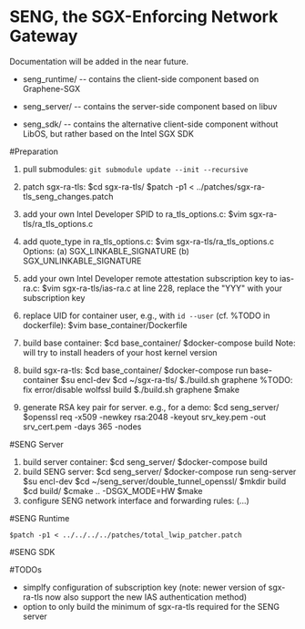 # SENG, the SGX-Enforcing Network Gateway

Documentation will be added in the near future.

* seng_runtime/ --  contains the client-side component based on Graphene-SGX

* seng_server/  --  contains the server-side component based on libuv

* seng_sdk/ --  contains the alternative client-side component without LibOS, but rather based on the Intel SGX SDK


#Preparation
1. pull submodules:
	`git submodule update --init --recursive`

2. patch sgx-ra-tls:
	$cd sgx-ra-tls/
	$patch -p1 < ../patches/sgx-ra-tls_seng_changes.patch
3. add your own Intel Developer SPID to ra_tls_options.c:
	$vim sgx-ra-tls/ra_tls_options.c
4. add quote_type in ra_tls_options.c:
	$vim sgx-ra-tls/ra_tls_options.c
	Options:
	(a) SGX_LINKABLE_SIGNATURE
	(b) SGX_UNLINKABLE_SIGNATURE
5. add your own Intel Developer remote attestation subscription key to ias-ra.c:
	$vim sgx-ra-tls/ias-ra.c
	at line 228, replace the "YYY" with your subscription key

6. replace UID for container user, e.g., with `id --user` (cf. %TODO in dockerfile):
	$vim base_container/Dockerfile
7. build base container:
	$cd base_container/
	$docker-compose build
	Note: will try to install headers of your host kernel version
8. build sgx-ra-tls:
	$cd base_container/
	$docker-compose run base-container
	$su encl-dev
	$cd ~/sgx-ra-tls/
	$./build.sh graphene  %TODO: fix error/disable wolfssl build
	$./build.sh graphene
	$make

9. generate RSA key pair for server.
	e.g., for a demo:
	$cd seng_server/
	$openssl req -x509 -newkey rsa:2048 -keyout srv_key.pem -out srv_cert.pem -days 365 -nodes

#SENG Server
1. build server container:
	$cd seng_server/
	$docker-compose build
2. build SENG server:
	$cd seng_server/
	$docker-compose run seng-server
	$su encl-dev
	$cd ~/seng_server/double_tunnel_openssl/
	$mkdir build
	$cd build/
	$cmake .. -DSGX_MODE=HW
	$make
3. configure SENG network interface and forwarding rules:
	(...)




#SENG Runtime

	$patch -p1 < ../../../../patches/total_lwip_patcher.patch


#SENG SDK



#TODOs
* simplfy configuration of subscription key (note: newer version of sgx-ra-tls now also support the new IAS authentication method)
* option to only build the minimum of sgx-ra-tls required for the SENG server